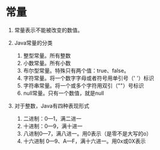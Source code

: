 # 常量 

1. 常量表示不能被改变的数值。

2. Java常量的分类

   1. 整型常量。所有整数
   2. 小数常量。所有小数
   3. 布尔型常量。特殊只有两个值：true、false。
   4. 字符常量。将一个数字字母或者符号用单引号（' '）标识
   5. 字符串常量。将一个或多个字符用双引（""）号标识
   6. null常量。只有一个数值，就是null

3. 对于整数，Java有四种表现形式

   1. 二进制：0—1，满二进一
   2. 十进制：0—9，满十进一
   3. 八进制0—7，满八进一。用0表示（是零不是大写的o）
   4. 十六进制 0—9、A—F，满十六进一。用0x或0X表示


